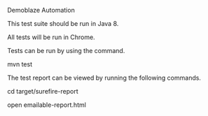 Demoblaze Automation

This test suite should be run in Java 8.

All tests will be run in Chrome.

Tests can be run by using the command.

mvn test

The test report can be viewed by running the following commands.

cd target/surefire-report

open emailable-report.html
